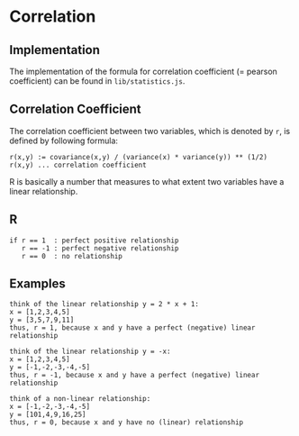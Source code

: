 # Correlation

## Implementation
The implementation of the formula for correlation coefficient (= pearson coefficient) can be found in `lib/statistics.js`.

## Correlation Coefficient
The correlation coefficient between two variables, which is denoted by `r`, is defined by following formula:

```
r(x,y) := covariance(x,y) / (variance(x) * variance(y)) ** (1/2)
r(x,y) ... correlation coefficient
```

R is basically a number that measures to what extent two variables have a linear relationship.

## R 
```
if r == 1  : perfect positive relationship
   r == -1 : perfect negative relationship
   r == 0  : no relationship
```

## Examples
```
think of the linear relationship y = 2 * x + 1:
x = [1,2,3,4,5]
y = [3,5,7,9,11]
thus, r = 1, because x and y have a perfect (negative) linear relationship
```
```
think of the linear relationship y = -x:
x = [1,2,3,4,5]
y = [-1,-2,-3,-4,-5]
thus, r = -1, because x and y have a perfect (negative) linear relationship
```
```
think of a non-linear relationship:
x = [-1,-2,-3,-4,-5]
y = [101,4,9,16,25]
thus, r = 0, because x and y have no (linear) relationship
```

